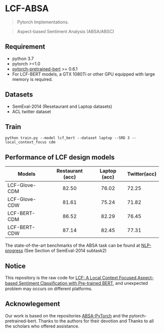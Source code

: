 # LCF-ABSA

> Pytorch Implementations.

> Aspect-based Sentiment Analysis (ABSA/ABSC)


## Requirement
* python 3.7
* pytorch >=1.0
* [pytorch-pretrained-bert](https://pypi.org/project/pytorch-pretrained-bert/) >= 0.6.1
* For LCF-BERT models, a GTX 1080Ti or other GPU equipped with large memory is required.

## Datasets

* SemEval-2014 (Resetaurant and Laptop datasets) 
* ACL twitter dataset

## Train


```
python train.py --model lcf_bert --dataset laptop --SRD 3 --local_context_focus cdm
```


## Performance of LCF design models

| Models           | Restaurant (acc) | Laptop (acc) |  Twitter(acc) 
| ------------- | :-----:| :-----:| --- | 
| LCF-Glove-CDM | 82.50 | 76.02 | 72.25
| LCF-Glove-CDW | 81.61 | 75.24 | 71.82
| LCF-BERT-CDM | 86.52 | 82.29 | 76.45
| LCF-BERT-CDW | 87.14 | 82.45 | 77.31

The state-of-the-art benchmarks of the ABSA task can be found at [NLP-progress](https://nlpprogress.com) (See Section of SemEval-2014 subtask2)

## Notice

This repository is the raw code for [LCF: A Local Context Focused Aspect-based Sentiment Classiﬁcation with Pre-trained BERT](https://www.mdpi.com/2076-3417/9/16/3389/pdf), and unexpected problem may occurs on different platforms.

## Acknowlegement

Our work is based on the repositories [ABSA-PyTorch](https://github.com/songyouwei/ABSA-PyTorch) and the pytorch-pretrained-bert. Thanks to the authors for their devotion and Thanks to all the scholars who offered assistance.

